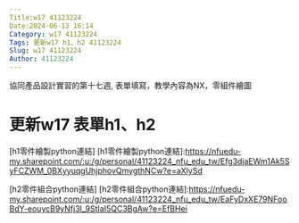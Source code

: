 ```yaml
---
Title:w17 41123224
Date:2024-06-13 16:14
Category: w17 41123224 
Tags: 更新w17 h1、h2 41123224
Slug: w17 41123224
Author: 41123224
---
```


協同產品設計實習的第十七週, 表單填寫，教學內容為NX，零組件繪圖

<!-- PELICAN_END_SUMMARY -->

# 更新w17 表單h1、h2
 [h1零件繪製python連結]
 [h1零件繪製python連結]:https://nfuedu-my.sharepoint.com/:u:/g/personal/41123224_nfu_edu_tw/Efg3djaEWm1Ak5SyFCZWM_0BXyyuqgUhjphovQmygthNCw?e=aXlySd

 [h2零件組合python連結]
 [h2零件組合python連結]:https://nfuedu-my.sharepoint.com/:u:/g/personal/41123224_nfu_edu_tw/EaFyDxXE79NFooBdY-eouycB9yNfj3I_9StIaI5QC3BgAw?e=EfBHei
